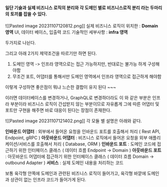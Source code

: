 #### 일단 기술과 실제 비즈니스 로직의 분리와 각 도메인 별로 비즈니스로직 분리 라는 두마리의 토끼를 잡을 수 있다.

![[Pasted image 20231107120812.png]]
실제 비즈니스 로직이 위치한 : **Domain 영역**
UI, 데이터 베이스, 입출력 코드 기술적인 세부사항 : **infra 영역**

두가지로 나뉜다.

그리고 아래 2가지 제약조건을 따르기만 하면 된다.
1. 도메인 영역 -> 인프라 영역으로는 접근 가능하지만, 반대로는 불가능 하게 구성해야함
2. 무조건 포트, 어댑터를 통해서만 도메인 영역에서 인프라 영역으로 접근하게 해야함

이렇게 구성하면 좋은점이 뭐냐 느슨한 결합이 유지 된다 ~~~

이러면 데이터베이스를 변경하거나, GraphQL로 변경하더라도 이 와 같은 부분은 인프라 부분이라 비즈니스 로직이 간섭받지 않는 부분이므로 자유롭게 그에 따른 어댑터 및 포트만 구현을 해주면 바로 대응이 된다는 장점이 존재한다.

![[Pasted image 20231107121402.png]]
각 모듈 별 설명은 아래와 같다.

**인바운드 어댑터** : 외부에서 들어온 요청을 인바운드 포트를 호출해서 처리 ( Rest API, Endpoint, gRPC )
**아웃바운드 어댑터** : 비즈니스 로직에서 들어온 요청을 외부 애플리케이션/서비스를 호출해서 처리 ( Database, ORM )
**인바운드 포트** : 도메인 코드에 접근하기 위한 인터페이스 클래스 ( 데이터 흐름 Endpoint -> Domain )
**아웃바운드 포트** : 아웃바운드 어댑터에 접근하기 위한 인터페이스 클래스 ( 데이터 흐름 Domain -> outbound Adapter )
**서비스** : 실제 도메인 내용을 처리하는 코드

보통 육각형 안쪽에 도메인과 관련된 비즈니스 로직이 들어가고, 육각형 바깥에 도메인과 상관이 없는 인프라 코드가 들어가게 된다.